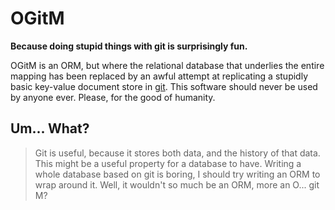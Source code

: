 # OGitM

**Because doing stupid things with git is surprisingly fun.**

OGitM is an ORM, but where the relational database that underlies the entire
mapping has been replaced by an awful attempt at replicating a stupidly basic
key-value document store in [git][].  This software should never be used by
anyone ever.  Please, for the good of humanity.

[git]: <http://git-scm.com/>

## Um... What?

> Git is useful, because it stores both data, and the history of that data.
> This might be a useful property for a database to have.  Writing a whole
> database based on git is boring, I should try writing an ORM to wrap around
> it.  Well, it wouldn't so much be an ORM, more an O... git M?
